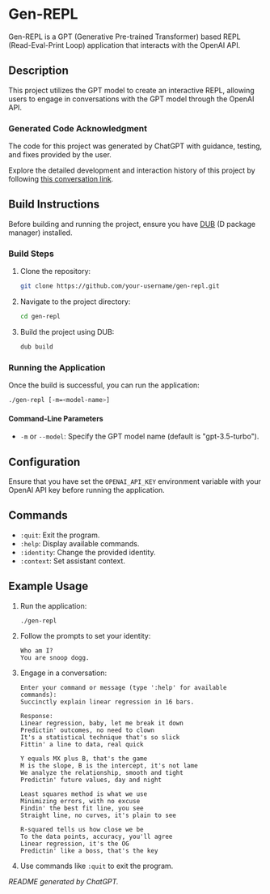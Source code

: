 # Gen-REPL

Gen-REPL is a GPT (Generative Pre-trained Transformer) based REPL (Read-Eval-Print Loop) application that interacts with the OpenAI API.

## Description

This project utilizes the GPT model to create an interactive REPL, allowing users to engage in conversations with the GPT model through the OpenAI API.

### Generated Code Acknowledgment
The code for this project was generated by ChatGPT with guidance, testing, and fixes provided by the user.

Explore the detailed development and interaction history of this project by following [this conversation link](https://chat.openai.com/share/5f5b24b5-9a79-480f-a49f-c7749cc5437e).

## Build Instructions

Before building and running the project, ensure you have [DUB](https://code.dlang.org/download) (D package manager) installed.

### Build Steps

1. Clone the repository:

   ```bash
   git clone https://github.com/your-username/gen-repl.git
   ```

2. Navigate to the project directory:

   ```bash
   cd gen-repl
   ```

3. Build the project using DUB:

   ```bash
   dub build
   ```

### Running the Application

Once the build is successful, you can run the application:

```bash
./gen-repl [-m=<model-name>]
```

#### Command-Line Parameters

- `-m` or `--model`: Specify the GPT model name (default is "gpt-3.5-turbo").

## Configuration

Ensure that you have set the `OPENAI_API_KEY` environment variable with your OpenAI API key before running the application.

## Commands

- `:quit`: Exit the program.
- `:help`: Display available commands.
- `:identity`: Change the provided identity.
- `:context`: Set assistant context.

## Example Usage

1. Run the application:

   ```bash
   ./gen-repl
   ```

2. Follow the prompts to set your identity:

   ```
   Who am I?
   You are snoop dogg.
   ```

3. Engage in a conversation:

   ```
   Enter your command or message (type ':help' for available commands):
   Succinctly explain linear regression in 16 bars.
   ```

   ```
   Response:
   Linear regression, baby, let me break it down
   Predictin' outcomes, no need to clown
   It's a statistical technique that's so slick
   Fittin' a line to data, real quick

   Y equals MX plus B, that's the game
   M is the slope, B is the intercept, it's not lame
   We analyze the relationship, smooth and tight
   Predictin' future values, day and night

   Least squares method is what we use
   Minimizing errors, with no excuse
   Findin' the best fit line, you see
   Straight line, no curves, it's plain to see

   R-squared tells us how close we be
   To the data points, accuracy, you'll agree
   Linear regression, it's the OG
   Predictin' like a boss, that's the key
   ```

4. Use commands like `:quit` to exit the program.

*README generated by ChatGPT.*
